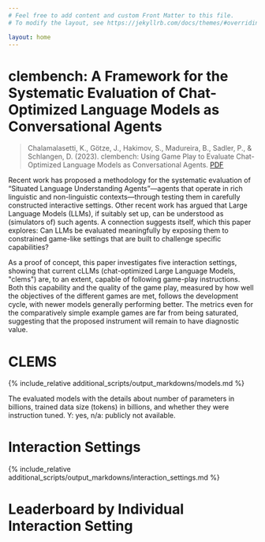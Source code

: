 ```yaml
---
# Feel free to add content and custom Front Matter to this file.
# To modify the layout, see https://jekyllrb.com/docs/themes/#overriding-theme-defaults

layout: home
---
```


<!-- ---
layout: post
title:  "Welcome to Jekyll!"
date:   2023-11-02 18:00:23 +0100
categories: jekyll update -->

# clembench: A Framework for the Systematic Evaluation of Chat-Optimized Language Models as Conversational Agents

> Chalamalasetti, K., Götze, J., Hakimov, S., Madureira, B., Sadler, P., & Schlangen, D. (2023). clembench: Using Game Play to Evaluate Chat-Optimized Language Models as Conversational Agents. [PDF](https://doi.org/10.48550/arXiv.2305.13455)

Recent work has proposed a methodology for
the systematic evaluation of “Situated Language Understanding Agents”—agents that
operate in rich linguistic and non-linguistic
contexts—through testing them in carefully
constructed interactive settings. Other recent
work has argued that Large Language Models
(LLMs), if suitably set up, can be understood
as (simulators of) such agents. A connection
suggests itself, which this paper explores: Can
LLMs be evaluated meaningfully by exposing
them to constrained game-like settings that are
built to challenge specific capabilities?

 As a
proof of concept, this paper investigates five
interaction settings, showing that current cLLMs (chat-optimized Large Language Models, "clems") are, 
to an extent, capable of
following game-play instructions. Both this
capability and the quality of the game play,
measured by how well the objectives of the
different games are met, follows the development cycle, with newer models generally performing better. 
The metrics even for the comparatively simple example games are far from
being saturated, suggesting that the proposed
instrument will remain to have diagnostic value.

# CLEMS

{% include_relative additional_scripts/output_markdowns/models.md %}

The evaluated models with the details about
number of parameters in billions, trained data size
(tokens) in billions, and whether they were instruction tuned. Y: yes, n/a: publicly not available.

# Interaction Settings

{% include_relative additional_scripts/output_markdowns/interaction_settings.md %}

# Leaderboard by Individual Interaction Setting

